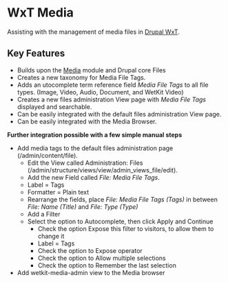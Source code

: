 WxT Media
=========

Assisting with the management of media files in [Drupal WxT][drupalwxt].

Key Features
------------

* Builds upon the [Media][media] module and Drupal core Files
* Creates a new taxonomy for Media File Tags.
* Adds an utocomplete term reference field <i>Media File Tags</i> to all file types. (Image, Video, Audio, Document, and WetKit Video)
* Creates a new files administration View page with <i>Media File Tags</i> displayed and searchable.
* Can be easily integrated with the default files administration View page.
* Can be easily integrated with the Media Browser.


<b>Further integration possible with a few simple manual steps</b>


* Add media tags to the default files administration page (/admin/content/file).
  * Edit the View called Administration: Files (/admin/structure/views/view/admin_views_file/edit).
  * Add the new Field called <i>File: Media File Tags</i>.
   * Label = Tags
   * Formatter = Plain text
  * Rearrange the fields, place <i>File: Media File Tags (Tags)</i> in between <i>File: Name (Title)</i> and <i>File: Type (Type)</i>
  * Add a Filter
  * Select the option to Autocomplete, then click Apply and Continue
    * Check the option Expose this filter to visitors, to allow them to change it
    * Label = Tags
    * Check the option to Expose operator
    * Check the option to Allow multiple selections
    * Check the option to Remember the last selection
* Add wetkit-media-admin view to the Media browser


<!-- Links Referenced -->

[drupalwxt]:               http://www.drupal.org/project/wetkit
[media]:               http://www.drupal.org/project/media
